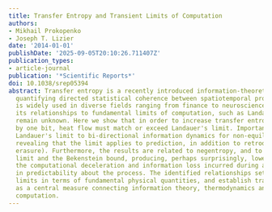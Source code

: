 ```yaml
---
title: Transfer Entropy and Transient Limits of Computation
authors:
- Mikhail Prokopenko
- Joseph T. Lizier
date: '2014-01-01'
publishDate: '2025-09-05T20:10:26.711407Z'
publication_types:
- article-journal
publication: '*Scientific Reports*'
doi: 10.1038/srep05394
abstract: Transfer entropy is a recently introduced information-theoretic measure
  quantifying directed statistical coherence between spatiotemporal processes, and
  is widely used in diverse fields ranging from finance to neuroscience. However,
  its relationships to fundamental limits of computation, such as Landauer's limit,
  remain unknown. Here we show that in order to increase transfer entropy (predictability)
  by one bit, heat flow must match or exceed Landauer's limit. Importantly, we generalise
  Landauer's limit to bi-directional information dynamics for non-equilibrium processes,
  revealing that the limit applies to prediction, in addition to retrodiction (information
  erasure). Furthermore, the results are related to negentropy, and to Bremermann's
  limit and the Bekenstein bound, producing, perhaps surprisingly, lower bounds on
  the computational deceleration and information loss incurred during an increase
  in predictability about the process. The identified relationships set new computational
  limits in terms of fundamental physical quantities, and establish transfer entropy
  as a central measure connecting information theory, thermodynamics and theory of
  computation.
---
```

